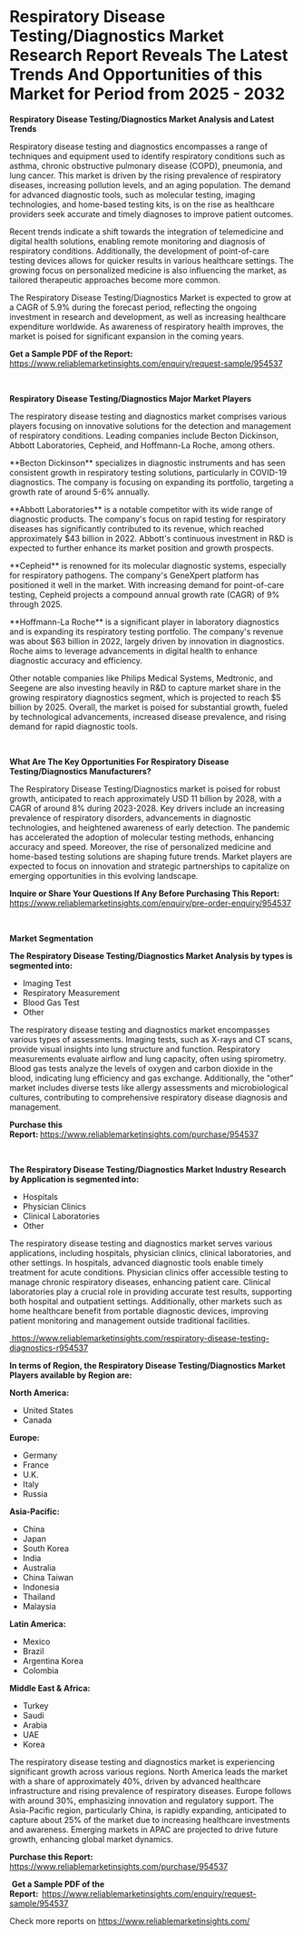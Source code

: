 <p><h1>Respiratory Disease Testing/Diagnostics Market Research Report Reveals The Latest Trends And Opportunities of this Market for Period from 2025 - 2032</h1></p><p><strong>Respiratory Disease Testing/Diagnostics Market Analysis and Latest Trends</strong></p>
<p><p>Respiratory disease testing and diagnostics encompasses a range of techniques and equipment used to identify respiratory conditions such as asthma, chronic obstructive pulmonary disease (COPD), pneumonia, and lung cancer. This market is driven by the rising prevalence of respiratory diseases, increasing pollution levels, and an aging population. The demand for advanced diagnostic tools, such as molecular testing, imaging technologies, and home-based testing kits, is on the rise as healthcare providers seek accurate and timely diagnoses to improve patient outcomes.</p><p>Recent trends indicate a shift towards the integration of telemedicine and digital health solutions, enabling remote monitoring and diagnosis of respiratory conditions. Additionally, the development of point-of-care testing devices allows for quicker results in various healthcare settings. The growing focus on personalized medicine is also influencing the market, as tailored therapeutic approaches become more common.</p><p>The Respiratory Disease Testing/Diagnostics Market is expected to grow at a CAGR of 5.9% during the forecast period, reflecting the ongoing investment in research and development, as well as increasing healthcare expenditure worldwide. As awareness of respiratory health improves, the market is poised for significant expansion in the coming years.</p></p>
<p><strong>Get a Sample PDF of the Report:&nbsp;</strong> <a href="https://www.reliablemarketinsights.com/enquiry/request-sample/954537?utm_campaign=2648&utm_medium=2&utm_source=Github&utm_content=ia&utm_term=03032025&utm_id=respiratory-disease-testingdiagnostics">https://www.reliablemarketinsights.com/enquiry/request-sample/954537</a></p>
<p>&nbsp;</p>
<p><strong>Respiratory Disease Testing/Diagnostics Major Market Players</strong></p>
<p><p>The respiratory disease testing and diagnostics market comprises various players focusing on innovative solutions for the detection and management of respiratory conditions. Leading companies include Becton Dickinson, Abbott Laboratories, Cepheid, and Hoffmann-La Roche, among others.</p><p>**Becton Dickinson** specializes in diagnostic instruments and has seen consistent growth in respiratory testing solutions, particularly in COVID-19 diagnostics. The company is focusing on expanding its portfolio, targeting a growth rate of around 5-6% annually.</p><p>**Abbott Laboratories** is a notable competitor with its wide range of diagnostic products. The company's focus on rapid testing for respiratory diseases has significantly contributed to its revenue, which reached approximately $43 billion in 2022. Abbott's continuous investment in R&D is expected to further enhance its market position and growth prospects.</p><p>**Cepheid** is renowned for its molecular diagnostic systems, especially for respiratory pathogens. The company's GeneXpert platform has positioned it well in the market. With increasing demand for point-of-care testing, Cepheid projects a compound annual growth rate (CAGR) of 9% through 2025.</p><p>**Hoffmann-La Roche** is a significant player in laboratory diagnostics and is expanding its respiratory testing portfolio. The company's revenue was about $63 billion in 2022, largely driven by innovation in diagnostics. Roche aims to leverage advancements in digital health to enhance diagnostic accuracy and efficiency.</p><p>Other notable companies like Philips Medical Systems, Medtronic, and Seegene are also investing heavily in R&D to capture market share in the growing respiratory diagnostics segment, which is projected to reach $5 billion by 2025. Overall, the market is poised for substantial growth, fueled by technological advancements, increased disease prevalence, and rising demand for rapid diagnostic tools.</p></p>
<p>&nbsp;</p>
<p><strong>What Are The Key Opportunities For Respiratory Disease Testing/Diagnostics Manufacturers?</strong></p>
<p><p>The Respiratory Disease Testing/Diagnostics market is poised for robust growth, anticipated to reach approximately USD 11 billion by 2028, with a CAGR of around 8% during 2023-2028. Key drivers include an increasing prevalence of respiratory disorders, advancements in diagnostic technologies, and heightened awareness of early detection. The pandemic has accelerated the adoption of molecular testing methods, enhancing accuracy and speed. Moreover, the rise of personalized medicine and home-based testing solutions are shaping future trends. Market players are expected to focus on innovation and strategic partnerships to capitalize on emerging opportunities in this evolving landscape.</p></p>
<p><strong>Inquire or Share Your Questions If Any Before Purchasing This Report:</strong> <a href="https://www.reliablemarketinsights.com/enquiry/pre-order-enquiry/954537?utm_campaign=2648&utm_medium=2&utm_source=Github&utm_content=ia&utm_term=03032025&utm_id=respiratory-disease-testingdiagnostics">https://www.reliablemarketinsights.com/enquiry/pre-order-enquiry/954537</a></p>
<p>&nbsp;</p>
<p><strong>Market Segmentation</strong></p>
<p><strong>The Respiratory Disease Testing/Diagnostics Market Analysis by types is segmented into:</strong></p>
<p><ul><li>Imaging Test</li><li>Respiratory Measurement</li><li>Blood Gas Test</li><li>Other</li></ul></p>
<p><p>The respiratory disease testing and diagnostics market encompasses various types of assessments. Imaging tests, such as X-rays and CT scans, provide visual insights into lung structure and function. Respiratory measurements evaluate airflow and lung capacity, often using spirometry. Blood gas tests analyze the levels of oxygen and carbon dioxide in the blood, indicating lung efficiency and gas exchange. Additionally, the "other" market includes diverse tests like allergy assessments and microbiological cultures, contributing to comprehensive respiratory disease diagnosis and management.</p></p>
<p><strong>Purchase this Report:&nbsp;</strong><a href="https://www.reliablemarketinsights.com/purchase/954537?utm_campaign=2648&utm_medium=2&utm_source=Github&utm_content=ia&utm_term=03032025&utm_id=respiratory-disease-testingdiagnostics">https://www.reliablemarketinsights.com/purchase/954537</a></p>
<p>&nbsp;</p>
<p><strong>The Respiratory Disease Testing/Diagnostics Market Industry Research by Application is segmented into:</strong></p>
<p><ul><li>Hospitals</li><li>Physician Clinics</li><li>Clinical Laboratories</li><li>Other</li></ul></p>
<p><p>The respiratory disease testing and diagnostics market serves various applications, including hospitals, physician clinics, clinical laboratories, and other settings. In hospitals, advanced diagnostic tools enable timely treatment for acute conditions. Physician clinics offer accessible testing to manage chronic respiratory diseases, enhancing patient care. Clinical laboratories play a crucial role in providing accurate test results, supporting both hospital and outpatient settings. Additionally, other markets such as home healthcare benefit from portable diagnostic devices, improving patient monitoring and management outside traditional facilities.</p></p>
<p><a href="https://www.reliablemarketinsights.com/respiratory-disease-testing-diagnostics-r954537?utm_campaign=2648&utm_medium=2&utm_source=Github&utm_content=ia&utm_term=03032025&utm_id=respiratory-disease-testingdiagnostics">&nbsp;https://www.reliablemarketinsights.com/respiratory-disease-testing-diagnostics-r954537</a></p>
<p><strong>In terms of Region, the Respiratory Disease Testing/Diagnostics Market Players available by Region are:</strong></p>
<p>
    <p> <strong> North America: </strong>
        <ul>
            <li>United States</li>
            <li>Canada</li>
        </ul>
        </p> 
    <p> <strong> Europe: </strong>
        <ul>
            <li>Germany</li>
            <li>France</li>
            <li>U.K.</li>
            <li>Italy</li>
            <li>Russia</li>
        </ul>
        </p> 
    <p> <strong> Asia-Pacific: </strong>
        <ul>
            <li>China</li>
            <li>Japan</li>
            <li>South Korea</li>
            <li>India</li>
            <li>Australia</li>
            <li>China Taiwan</li>
            <li>Indonesia</li>
            <li>Thailand</li>
            <li>Malaysia</li>
        </ul>
        </p> 
    <p> <strong> Latin America: </strong>
        <ul>
            <li>Mexico</li>
            <li>Brazil</li>
            <li>Argentina Korea</li>
            <li>Colombia</li>
        </ul>
        </p> 
    <p> <strong> Middle East & Africa: </strong>
        <ul>
            <li>Turkey</li>
            <li>Saudi</li>
            <li>Arabia</li>
            <li>UAE</li>
            <li>Korea</li>
        </ul>
    </p>
    </p>
<p><p>The respiratory disease testing and diagnostics market is experiencing significant growth across various regions. North America leads the market with a share of approximately 40%, driven by advanced healthcare infrastructure and rising prevalence of respiratory diseases. Europe follows with around 30%, emphasizing innovation and regulatory support. The Asia-Pacific region, particularly China, is rapidly expanding, anticipated to capture about 25% of the market due to increasing healthcare investments and awareness. Emerging markets in APAC are projected to drive future growth, enhancing global market dynamics.</p></p>
<p><strong>Purchase this Report: </strong><a href="https://www.reliablemarketinsights.com/purchase/954537?utm_campaign=2648&utm_medium=2&utm_source=Github&utm_content=ia&utm_term=03032025&utm_id=respiratory-disease-testingdiagnostics">https://www.reliablemarketinsights.com/purchase/954537</a></p>
<p>&nbsp;<strong>Get a Sample PDF of the Report:&nbsp;&nbsp;</strong><a href="https://www.reliablemarketinsights.com/enquiry/request-sample/954537?utm_campaign=2648&utm_medium=2&utm_source=Github&utm_content=ia&utm_term=03032025&utm_id=respiratory-disease-testingdiagnostics">https://www.reliablemarketinsights.com/enquiry/request-sample/954537</a></p>
<p><strong></strong></p>
<p>Check more reports on <a href="https://www.reliablemarketinsights.com/?utm_campaign=2648&utm_medium=2&utm_source=Github&utm_content=ia&utm_term=03032025&utm_id=respiratory-disease-testingdiagnostics">https://www.reliablemarketinsights.com/</a></p>